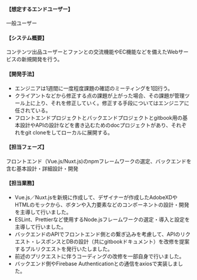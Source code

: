 #### 【想定するエンドユーザー】

一般ユーザー

#### 【システム概要】

コンテンツ出品ユーザーとファンとの交流機能やEC機能などを備えたWebサービスの新規開発を行う。

#### 【開発手法】

- エンジニアは1週間に一度程度課題の確認のミーティングを1回行う。
- クライアントなどから修正する点の課題が上がった場合、その課題が管理ツール上に上り、それを修正していく。修正する手段についてはエンジニアに任されている。
- フロントエンドプロジェクトとバックエンドプロジェクトとgitbook用の基本設計やAPIの設計などを書き込むためのdocプロジェクトがあり、それぞれをgit cloneをしてローカルに展開する。

#### 【担当フェーズ】

フロントエンド（Vue.js/Nuxt.js)のnpmフレームワークの選定、バックエンドを含む基本設計・詳細設計・開発

#### 【担当業務】

- Vue.js／Nuxt.jsを新規に作成して、デザイナーが作成したAdobeXDやHTMLのモックから、ボタンや入力要素などのコンポーネントの設計・開発を主導して行いました。
- ESLint、Prettierなど使用するNode.jsフレームワークの選定・導入と設定を主導して行いました。
- バックエンドのAPIでフロントエンド側との繋ぎ込みを考慮して、APIのリクエスト・レスポンスとDBの設計（共にgitbookドキュメント）を改修を提案するプルリクエストを発行いたしました。
- 前述のプリクエストに伴うコーディングの改修を一部自身で行いました。
- バックエンド側やFirebase Authenticationとの通信をaxiosで実装しました。
